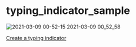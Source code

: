 # typing_indicator_sample

![2021-03-09 00-52-15 2021-03-09 00_52_58](https://user-images.githubusercontent.com/38596913/110345430-e9606300-8071-11eb-914c-1be03efdccd4.gif)

[Create a typing indicator](https://flutter.dev/docs/cookbook/effects/typing-indicator)
